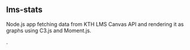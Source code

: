 ## lms-stats
Node.js app fetching data from KTH LMS Canvas API and rendering it as graphs using C3.js and Moment.js.


.